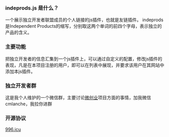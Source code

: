 ### indeprods.js 是什么？
一个展示独立开发者联盟成员的个人链接的js插件，也就是友链插件。
indeprods是Independent Products的缩写，分别取这两个单词的前四个字母，表示独立的产品的含义。

### 主要功能
把独立开发者的信息汇集到一个js插件上，可以通过自定义的配置，修改js插件的表现，凡是在本项目注册的用户，即可以在列表中展现，并要求该用户在其网站中添加本js插件。

### 独立开发者群
这是我个人维护的一个微信群，主要讨论[微创业](https://www.v2ex.com/t/539137#reply86)项目方面的事情，加我微信cmlanche，我拉你进群

### 开源协议
[996.icu](https://github.com/996icu/996.ICU)
